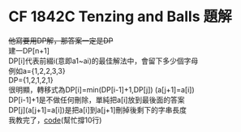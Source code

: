 # CF 1842C Tenzing and Balls 題解
~~他寫要用DP解，那答案一定是DP~~  
建一DP[n+1]  
DP[i]代表前綴i(意即a1~ai)的最佳解法中，會留下多少個字母  
例如a={1,2,2,3,3}  
DP={1,2,1,2,1}  
很明顯，轉移式為DP[i]=min(DP[i-1]+1,DP[j]) (a[j+1]=a[i])  
DP[i-1]+1是不做任何刪除，單純把a[i]放到最後面的答案  
DP\[j](a[j+1]=a[i])是把a[i]到a[j+1]刪掉後剩下的字串長度  
我教完了，[code](./ans.cpp)(幫忙撐10行)
